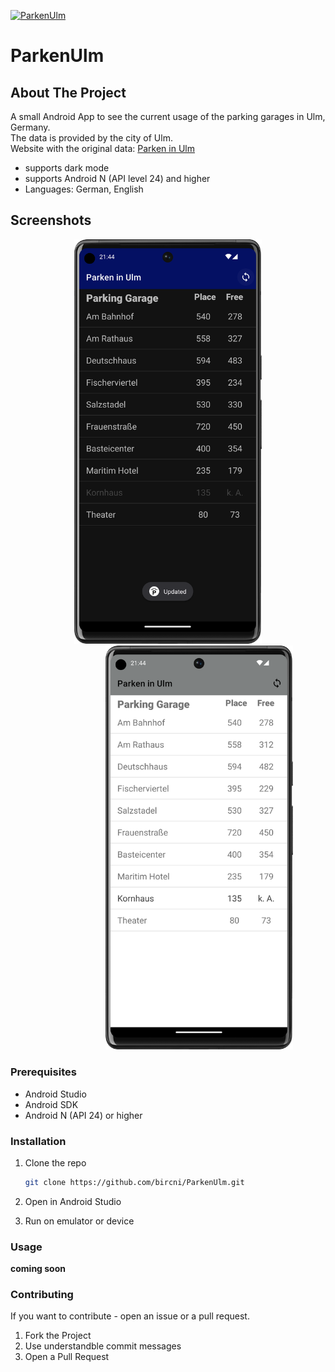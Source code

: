[![ParkenUlm](https://github.com/bircni/ParkenUlm/actions/workflows/gradle.yml/badge.svg)](https://github.com/bircni/ParkenUlm/actions/workflows/gradle.yml)

# ParkenUlm

## About The Project

 A small Android App to see the current usage of the parking garages in Ulm, Germany.  
 The data is provided by the city of Ulm.  
 Website with the original data: [Parken in Ulm](https://www.parken-in-ulm.de/)

- supports dark mode
- supports Android N (API level 24) and higher
- Languages: German, English

## Screenshots

<div>
<center>
<img src=".github/graphics/ParkenUlm-dark-Pixel6.png" width="300"  />
<img style="margin-left: 100px" src=".github/graphics/ParkenUlm-bright-Pixel6.png" width="300"/>
</center>
</div>

### Prerequisites

- Android Studio
- Android SDK
- Android N (API 24) or higher

### Installation

1. Clone the repo

   ```sh
   git clone https://github.com/bircni/ParkenUlm.git
   ```

2. Open in Android Studio
3. Run on emulator or device

### Usage

**coming soon**

### Contributing

If you want to contribute - open an issue or a pull request.

1. Fork the Project
2. Use understandble commit messages
3. Open a Pull Request
